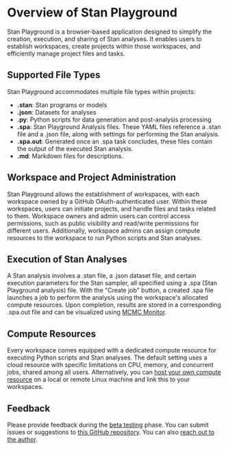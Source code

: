 # Overview of Stan Playground

Stan Playground is a browser-based application designed to simplify the creation, execution, and sharing of Stan analyses. It enables users to establish workspaces, create projects within those workspaces, and efficiently manage project files and tasks.

## Supported File Types

Stan Playground accommodates multiple file types within projects:

* **.stan**: Stan programs or models
* **.json**: Datasets for analyses
* **.py**: Python scripts for data generation and post-analysis processing
* **.spa**: Stan Playground Analysis files. These YAML files reference a .stan file and a .json file, along with settings for performing the Stan analysis.
* **.spa.out**: Generated once an .spa task concludes, these files contain the output of the executed Stan analysis.
* **.md**: Markdown files for descriptions.

## Workspace and Project Administration

Stan Playground allows the establishment of workspaces, with each workspace owned by a GitHub OAuth-authenticated user. Within these workspaces, users can initiate projects, and handle files and tasks related to them. Workspace owners and admin users can control access permissions, such as public visibility and read/write permissions for different users. Additionally, workspace admins can assign compute resources to the workspace to run Python scripts and Stan analyses.

## Execution of Stan Analyses

A Stan analysis involves a .stan file, a .json dataset file, and certain execution parameters for the Stan sampler, all specified using a .spa (Stan Playground analysis) file. With the "Create job" button, a created .spa file launches a job to perform the analysis using the workspace's allocated compute resources. Upon completion, results are stored in a corresponding .spa.out file and can be visualized using [MCMC Monitor](https://github.com/flatironinstitute/mcmc-monitor/blob/main/README.md).

## Compute Resources

Every workspace comes equipped with a dedicated compute resource for executing Python scripts and Stan analyses. The default setting uses a cloud resource with specific limitations on CPU, memory, and concurrent jobs, shared among all users. Alternatively, you can [host your own compute resource](https://github.com/scratchrealm/stan-playground/blob/main/doc/host_compute_resource.md) on a local or remote Linux machine and link this to your workspaces.

## Feedback

Please provide feedback during the [beta testing](https://github.com/scratchrealm/stan-playground/blob/main/doc/beta_testing.md) phase. You can submit issues or suggestions to [this GitHub repository](https://github.com/scratchrealm/stan-playground). You can also [reach out to the author](https://www.simonsfoundation.org/people/jeremy-magland/).